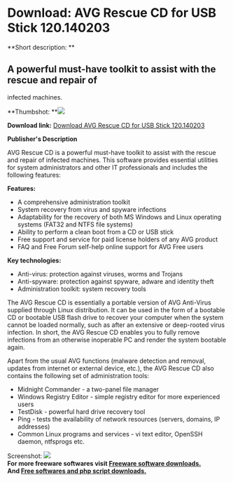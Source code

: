 # Download: AVG Rescue CD for USB Stick 120.140203

**Short description: **

## A powerful must-have toolkit to assist with the rescue and repair of
infected machines.

  
**Thumbshot: **![](http://www.freewarefiles.com/screenshot/nopic.gif)   
  
**Download link:** [Download AVG Rescue CD for USB Stick 120.140203](http://freesoftwares.boysofts.com/AVG-Rescue-CD-for-USB-Stick_program_67411.html)  
  

**Publisher's Description**  
  

AVG Rescue CD is a powerful must-have toolkit to assist with the rescue and
repair of infected machines. This software provides essential utilities for
system administrators and other IT professionals and includes the following
features:

**Features:**

  * A comprehensive administration toolkit 
  * System recovery from virus and spyware infections 
  * Adaptability for the recovery of both MS Windows and Linux operating systems (FAT32 and NTFS file systems) 
  * Ability to perform a clean boot from a CD or USB stick 
  * Free support and service for paid license holders of any AVG product 
  * FAQ and Free Forum self-help online support for AVG Free users 

**Key technologies:**

  * Anti-virus: protection against viruses, worms and Trojans 
  * Anti-spyware: protection against spyware, adware and identity theft 
  * Administration toolkit: system recovery tools 

The AVG Rescue CD is essentially a portable version of AVG Anti-Virus supplied
through Linux distribution. It can be used in the form of a bootable CD or
bootable USB flash drive to recover your computer when the system cannot be
loaded normally, such as after an extensive or deep-rooted virus infection. In
short, the AVG Rescue CD enables you to fully remove infections from an
otherwise inoperable PC and render the system bootable again.

Apart from the usual AVG functions (malware detection and removal, updates
from internet or external device, etc.), the AVG Rescue CD also contains the
following set of administration tools:

  * Midnight Commander - a two-panel file manager 
  * Windows Registry Editor - simple registry editor for more experienced users 
  * TestDisk - powerful hard drive recovery tool 
  * Ping - tests the availability of network resources (servers, domains, IP addresses) 
  * Common Linux programs and services - vi text editor, OpenSSH daemon, ntfsprogs etc. 

  
  
Screenshot: ![](http://www.freewarefiles.com/screenshot/nopic.gif)  
**For more freeware softwares visit [Freeware software downloads.](http://freesoftwares.boysofts.com/)**   
**And [Free softwares and php script downloads.](http://www.boysofts.com/)**

